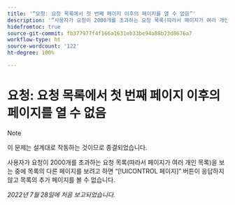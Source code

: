 ```yaml
---
title: '“요청: 요청 목록에서 첫 번째 페이지 이후의 페이지를 열 수 없음”'
description: '“사용자가 요청이 2000개를 초과하는 요청 목록(따라서 페이지가 여러 개인 목록)을 보는 중에 목록의 다른 페이지를 보려고 하면 [!UICONTROL X페이지] 버튼이 응답하지 않고 목록의 추가 페이지를 볼 수 없습니다.'
hidefromtoc: true
source-git-commit: fb377977f4f166a1631eb33be94a88b23d8676a7
workflow-type: ht
source-wordcount: '122'
ht-degree: 100%

---
```



# 요청: 요청 목록에서 첫 번째 페이지 이후의 페이지를 열 수 없음

>[!NOTE]
>
> 이 문제는 설계대로 작동하는 것이므로 종결되었습니다.

사용자가 요청이 2000개를 초과하는 요청 목록(따라서 페이지가 여러 개인 목록)을 보는 중에 목록의 다른 페이지를 보려고 하면 “[!UICONTROL 페이지]” 버튼이 응답하지 않고 목록의 추가 페이지를 볼 수 없습니다.

_2022년 7월 28일에 처음 보고되었습니다._

